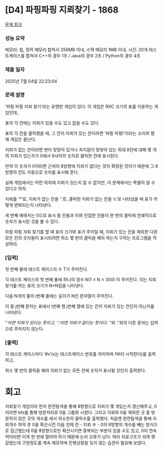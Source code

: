 # [D4] 파핑파핑 지뢰찾기 - 1868 

[문제 링크](https://swexpertacademy.com/main/code/problem/problemDetail.do?contestProbId=AV5LwsHaD1MDFAXc) 

### 성능 요약

메모리: 힙, 정적 메모리 합쳐서 256MB 이내, 스택 메모리 1MB 이내, 
시간: 20개 테스트케이스를 합쳐서 C++의 경우 1초 / Java의 경우 2초 / Python의 경우 4초

### 제출 일자

2025년 7월 04일 22:23:04

### 문제 설명

‘파핑 파핑 지뢰 찾기’라는 유명한 게임이 있다. 이 게임은 RXC 크기의 표를 이용하는 게임인데,

표의 각 칸에는 지뢰가 있을 수도 있고 없을 수도 있다.

표의 각 칸을 클릭했을 때, 그 칸이 지뢰가 있는 칸이라면 ‘파핑 파핑!’이라는 소리와 함께 게임은 끝난다.

지뢰가 없는 칸이라면 변이 맞닿아 있거나 꼭지점이 맞닿아 있는 최대 8칸에 대해 몇 개의 지뢰가 있는지가 0에서 8사이의 숫자로 클릭한 칸에 표시된다.

만약 이 숫자가 0이라면 근처의 8방향에 지뢰가 없다는 것이 확정된 것이기 때문에 그 8방향의 칸도 자동으로 숫자를 표시해 준다.

실제 게임에서는 어떤 위치에 지뢰가 있는지 알 수 없지만, 이 문제에서는 특별히 알 수 있다고 하자.

지뢰를 ‘*’로, 지뢰가 없는 칸을 ‘.’로, 클릭한 지뢰가 없는 칸을 ‘c’로 나타냈을 때 표가 어떻게 변화되는지 나타낸다.
 



세 번째 예에서는 0으로 표시 될 칸들과 이와 인접한 칸들이 한 번의 클릭에 연쇄적으로 숫자가 표시된 것을 볼 수 있다.

파핑 파핑 지뢰 찾기를 할 때 표의 크기와 표가 주어질 때, 지뢰가 있는 칸을 제외한 다른 모든 칸의 숫자들이 표시되려면 최소 몇 번의 클릭을 해야 하는지 구하는 프로그램을 작성하라.


### [입력]

첫 번째 줄에 테스트 케이스의 수 T가 주어진다.

각 테스트 케이스의 첫 번째 줄에 하나의 정수 N(1 ≤ N ≤ 300) 이 주어진다. 이는 지뢰 찾기를 하는 표의 크기가 N*N임을 나타낸다.

다음 N개의 줄의 i번째 줄에는 길이가 N인 문자열이 주어진다.

이 중 j번째 문자는 표에서 i번째 행 j번째 열에 있는 칸이 지뢰가 있는 칸인지 아닌지를 나타낸다.

‘*’이면 지뢰가 있다는 뜻이고, ‘.’이면 지뢰가 없다는 뜻이다. ‘*’와 ‘.’외의 다른 문자는 입력으로 주어지지 않는다.


### [출력]

각 테스트 케이스마다 ‘#x’(x는 테스트케이스 번호를 의미하며 1부터 시작한다)를 출력하고,

최소 몇 번의 클릭을 해야 지뢰가 없는 모든 칸에 숫자가 표시될 것인지 출력한다.

# 회고

지뢰찾기 게임이라 먼저 완전탐색을 통해 8방향으로 지뢰가 몇 개있는지 갱신해주고, 0이라면 bfs를 통해 방문처리로 0을 그룹화 시켰다. 그리고 지뢰와 0을 제외한 곳 중 방문하지 않은 곳의 개수를 세서 최소한의 클릭수를 출력했다. 처음엔 완전탐색을 통해 지뢰개수 파악 후 0을 확산시킨 다음 전체 칸 - 지뢰 수 - 0의 8방향의 개수를 빼는 방식으로 접근했는데 0을 8방향으로만 확산시키면 중복되는 부분이 있을 수도 있고, 0이 연속적이라면 이게 한 번에 열려야 하기 때문에 논리 오류가 났다. 여러 자료구조가 섞여 헷갈렸는데 구현정도를 계속 메모하며 진행상황을 잊지 않는 습관이 필요해 보였다.
